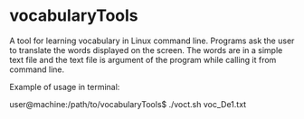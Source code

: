 # vocabularyTools

A tool for learning vocabulary in Linux command line. Programs ask the user to translate the words displayed on the screen. The words are in a simple text file and the text file is argument of the program while calling it from command line.

Example of usage in terminal:

user@machine:/path/to/vocabularyTools$ ./voct.sh voc_De1.txt
